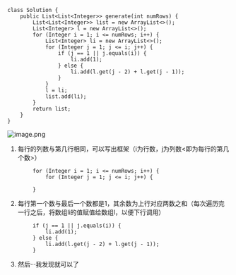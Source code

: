 ```
class Solution {
    public List<List<Integer>> generate(int numRows) {
        List<List<Integer>> list = new ArrayList<>();
        List<Integer> l = new ArrayList<>();
        for (Integer i = 1; i <= numRows; i++) {
            List<Integer> li = new ArrayList<>();
            for (Integer j = 1; j <= i; j++) {
                if (j == 1 || j.equals(i)) {
                    li.add(1);
                } else {
                    li.add(l.get(j - 2) + l.get(j - 1));
                }
            }
            l = li;
            list.add(li);
        }
        return list;
    }
}
```

![image.png](https://pic.leetcode-cn.com/1628586585-rLSxGF-image.png)

1. 每行的列数与第几行相同，可以写出框架（i为行数，j为列数<即为每行的第几个数>）
```
        for (Integer i = 1; i <= numRows; i++) {
            for (Integer j = 1; j <= i; j++) {
            
        }
```

2. 每行第一个数与最后一个数都是1，其余数为上行对应两数之和（每次遍历完一行之后，将数组li的值赋值给数组l，以便下行调用）
```
        if (j == 1 || j.equals(i)) {
            li.add(1);
        } else {
            li.add(l.get(j - 2) + l.get(j - 1));
        }
```

3. 然后···我发现就可以了